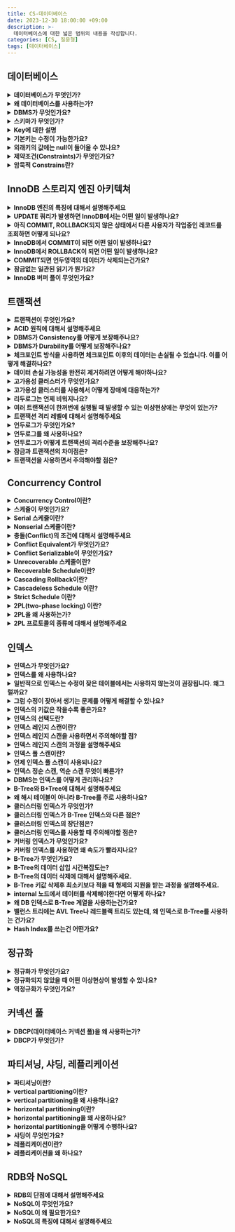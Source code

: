 ```yaml
---
title: CS-데이터베이스
date: 2023-12-30 18:00:00 +09:00
description: >-
  데이터베이스에 대한 넓은 범위의 내용을 작성합니다.
categories: [CS, 질문형]
tags: [데이터베이스]
---
```


## 데이터베이스

<details>
<summary><b>데이터베이스가 무엇인가?</b></summary>
<div markdown="1">       

데이터베이스란 전자적으로 저장되고 사용되는 관련있는 데이터들의 조직화된 집합이다. `관련있는 데이터`란 같은 목적이나 서비스 안에서 생성되는 데이터를 말한다.

</div>
</details>

<details>
<summary><b>왜 데이터베이스를 사용하는가?</b></summary>
<div markdown="1">       
데이터베이스 이전에는 파일 시스템을 사용해서 데이터를 관리하였습니다. 이때 종속성이나 데이터무결성 등의 문제가 발생하였기 때문에
이 문제를 해결한 데이터베이스를 사용하게 되었습니다.
- 데이터베이스를 사용해서 데이터의 무결성을 지킬 수 있고
- 파일 시스템에는 없는 트랜잭션을 사용해서 작업의 완전성을 보장할 수 있기 때문이다.
</div>
</details>

<details>
<summary><b>DBMS가 무엇인가요?</b></summary>
<div markdown="1">       
DBMS는 사용자에게 DB를 정의하고 만들고 관리하는 기능을 제공하는 소프트웨어 시스템입니다.
</div>
</details>

<details>
<summary><b>스키마가 무엇인가?</b></summary>
<div markdown="1">       
데이터 모델을 바탕으로 데이터베이스의 구조를 기술한 것이다.
</div>
</details>

<details>
<summary><b>Key에 대한 설명</b></summary>
<div markdown="1">       
- 후보키
    - 어느 하나의 속성이라도 제거하면 유일하게 튜플을 식별할 수 없는 슈퍼키
- 기본키
    - 기본키는 후보키 중에서 선택한 메인 키입니다.
    - `null` 값을 가질 수 없고 중복될 수 없다는 특징을 가집니다.
- 슈퍼키
    - 테이블에서 튜플을 유일하게 식별할수 있는 속성의 집합
- 대체키
    - 후보키 중에서 기본키를 제외한 나머지를 말합니다.
- 외래키
    - 다른 테이블의 PK를 참조하는 속성의 집합
</div>
</details>

<details>
<summary><b>기본키는 수정이 가능한가요?</b></summary>
<div markdown="1">       
연관관계가 없다면 변경이 가능합니다.
</div>
</details>

<details>
<summary><b>외래키의 값에는 null이 들어올 수 있나요?</b></summary>
<div markdown="1">       
기본키의 경우에는 고유성을 지니고 있어야 하기 때문에 `null`값이 들어오는 것이 허용되지 않지만 외래키는 `null`값이 허용됩니다.
</div>
</details>

<details>
<summary><b>제약조건(Constraints)가 무엇인가요?</b></summary>
<div markdown="1">       
관계형 데이터베이스의 테이블이 항상 지켜주어야하는 제약사항을 말합니다. 데이터의 일관성을 보장하기 위해서 사용합니다.
</div>
</details>

<details>
<summary><b>암묵적 Constrains란?</b></summary>
<div markdown="1">       
관계형 데이터 모델 자체가 가지는 제약조건을 말합니다.
- 테이블을 중복된 튜플을 가질 수 없다.
- 테이블 내에서 같은 이름의 속성을 가질 수 없다.
</div>
</details>

## InnoDB 스토리지 엔진 아키텍쳐

<details>
<summary><b>InnoDB 엔진의 특징에 대해서 설명해주세요</b></summary>
<div markdown="1">       
- PK에 의한 클러스터링
    - InnoDB 엔진은 MySQL에서 사용할 수 있는 스토리지 엔진 중에서 거의 유일하게 레코드 기반의 락을 제공하기 때문에 높은 수준의 동시성 처리가 가능합니다.
    - InnoDB의 모든 테이블은 기본적으로 PK를 기준으로 클러스터링 되어 PK순서대로 저장되기 때문에 PK를 이용한 레인지 스캔이 빠르게 처리됩니다.
- MVCC(Multi Version Concurrentcy Control)
    - InnoDB는 언두로그를 사용해서 잠금을 사용하지 않는 일관된 읽기를 제공합니다.
    - 하나의 레코드에 대해서 여러개의 버전이 관리됩니다.
</div>
</details>


<details>
<summary><b>UPDATE 쿼리가 발생하면 InnoDB에서는 어떤 일이 발생하나요?</b></summary>
<div markdown="1">       
InnoDB 버퍼 풀이 새로운 데이터로 변경되고, 기존의 데이터는 언두영역으로 복사됩니다.
</div>
</details>

<details>
<summary><b>아직 COMMIT, ROLLBACK되지 않은 상태에서 다른 사용자가 작업중인 레코드를 조회하면 어떻게 되나요?</b></summary>
<div markdown="1">       
MySQL 시스템 변수로 설정된 격리 수준에 따라서 다른 결과가 발생합니다.
- 격리수준이 `READ UNCOMMITTED`인 경우에는 InnoDB 버퍼 풀이 현재 가지고 있는 변경된 데이터를 읽어서 반환합니다. 즉, 커밋 여부와는 상관없이 변경된 데이터를 반환합니다.
- 격리수준이 `READ COMMITTED`이거나 그 이상인 경우에는 아직 커밋되지 않았기 때문에 InnoDB 버퍼 풀이나 데이터 파일에 있는 내용 대신 변경되기 이전의 데이터를 가지고 있는 언두 영역의 데이터를 반환합니다.
</div>
</details>


<details>
<summary><b>InnoDB에서 COMMIT이 되면 어떤 일이 발생하나요?</b></summary>
<div markdown="1">       
더 이상의 변경작업 없이 현재 InnoDB 버퍼풀의 상태를 영구적인 데이터로 만들어 버립니다.
</div>
</details>


<details>
<summary><b>InnoDB에서 ROLLBACK이 되면 어떤 일이 발생하나요?</b></summary>
<div markdown="1">       
언두영역에 있는 백업된 데이터를 다시 InnoDB 버퍼 풀로 복구하고 언두영역의 데이터를 삭제합니다.
</div>
</details>


<details>
<summary><b>COMMIT되면 언두영역의 데이터가 삭제되는건가요?</b></summary>
<div markdown="1">       
언두영역을 필요로하는 트랜잭션이 더는 없을 때 삭제됩니다.
</div>
</details>


<details>
<summary><b>잠금없는 일관된 읽기가 뭔가요?</b></summary>
<div markdown="1">       
MVCC 기술을 사용해서 읽기작업을 수행하는 것을 말합니다. InnoDB에서는 변경 트랜잭션이 수행되고 있어도 다른 사용자의 조회 작업을 방해하지 않습니다.
</div>
</details>


<details>
<summary><b>InnoDB 버퍼 풀이 무엇인가요?</b></summary>
<div markdown="1">       
스토리지 엔진에서 가장 핵심적인 부분으로, 디스크의 데이터 파일이나 인덱스 정보를 메모리에 캐시해두는 공간입니다. 쓰기작업을 지연시켜 일괄작업을 할 수 있도록 해주는 버퍼 역할도 같이합니다.
</div>
</details>


## 트랜잭션

<details>
<summary><b>트랜잭션이 무엇인가요?</b></summary>
<div markdown="1">       
트랜잭션은 데이터베이스에 접근하는 작업의 논리적인 단위입니다. 논리적인 작업셋을 모두 완벽하게 처리하거나 처리하지 못할 경우에는 원 상태로 복구해서 작업의 일부만 처리되는 현상을 방지합니다.
</div>
</details>


<details>
<summary><b>ACID 원칙에 대해서 설명해주세요</b></summary>
<div markdown="1">       
`ACID`는 데이터베이스 트랜잭션을 안전하게 수행하기 위한 원칙을 의미합니다.
- Atomicity(원자성): 트랜잭션이 원자적으로 수행되는 것을 보장하는 성질입니다. 즉, 트랜잭션 내의 모든 작업이 성공적으로 수행되거나 전혀 수행되지 않아야합니다.
- Consistency(일관성): 트랜잭션이 수행된 이후에도 데이터베이스의 상태가 일관성을 유지해야한다는 것을 의미합니다. 일관성을 유지한다는 것은 데이터베이스의 제약조건을 만족하는 것을 의미합니다.
- Isolation(독립성): 여러개의 트랜잭션이 동시에 수행되더라도 각각의 트랜잭션은 서로에게 영향을 주지 않아야한다는 것을 의미합니다. 즉, 트랜잭션은 다른 트랜잭션과 격리되어야함을 의미합니다.
- Durability(영속성): 트랜잭션이 성공적으로 수행되면 그 결과가 데이터베이스에 영구적으로 유지되어야한다는 것을 의미합니다.
</div>
</details>


<details>
<summary><b>DBMS가 Consistency를 어떻게 보장해주나요?</b></summary>
<div markdown="1">       
DBMS는 Consistency를 보장하기 위해서 제약조건을 설정하고, 이를 위반하는 트랜잭션이 발생하는 것을 방지합니다.
- 중복된 데이터를 입력하거나 FK 제약조건을 위반하는 데이터를 입력하는 것을 방지한다.
- 트랜잭션 실행 중에 다른 사용자가 데이터를 수정하거나 삭제하는 것을 방지하기 위해 Locking 기능을 제공한다.
</div>
</details>


<details>
<summary><b>DBMS가 Durability를 어떻게 보장해주나요?</b></summary>
<div markdown="1">       
- WAL(Write Ahead Logging)
    - 트랜잭션의 모든 변경사항을 로그에 기록합니다.
    - 트랜잭션이 완료되면 로그를 데이터베이스에 적용합니다.
    - 시스템 장애 발생시 로그를 사용하여 데이터베이스를 복구합니다.
- 체크포인트
    - 체크포인트를 두어서 정기적으로 데이터베이스의 일관된 상태를 저장합니다.
    - 시스템 장애 발생시 체크포인트를 사용하여 데이터베이스를 빠르게 복구합니다.
</div>
</details>


<details>
<summary><b>체크포인트 방식을 사용하면 체크포인트 이후의 데이터는 손실될 수 있습니다. 이를 어떻게 해결하나요?</b></summary>
<div markdown="1">       
1. 체크포인트 간격을 줄이는 방법을 사용할 수 있습니다. 하지만 체크포인트 간격을 줄이면 시스템 성능이 저하될 수 있기 때문에 데이터 손실 가능성과 시스템 성능간의 균형을 고려해서 적절한 체크포인트 간격을 설정해야합니다.
2. 특정 조건 충족 시 강제로 체크포인트를 설정하여 데이터 손실 가능성을 줄일 수 있습니다.
3. 데이터를 여러개의 저장 장치에 복제하여 손실가능성을 줄일 수 있다.

</div>
</details>


<details>
<summary><b>데이터 손실 가능성을 완전히 제거하려면 어떻게 해야하나요?</b></summary>
<div markdown="1">       
고가용성 클러스터(HA, High-Availablity cluster)를 사용해야합니다.
</div>
</details>


<details>
<summary><b>고가용성 클러스터가 무엇인가요?</b></summary>
<div markdown="1">       
고가용성 클러스터는 여러 서버를 하나의 시스템처럼 작동하도록 연결하여 시스템 중단시간을 최소화하는 컴퓨터 그룹입니다.
</div>
</details>


<details>
<summary><b>고가용성 클러스터를 사용해서 어떻게 장애에 대응하는가?</b></summary>
<div markdown="1">       
- 장애 감지: 서버 또는 구성요소에 장애가 발생하면 클러스터 소프트웨어가 감지한다.
- 장애 조치: 장애 발생 시 다른 서버가 자동으로 작업을 인계하여 서비스 중단없이 운영을 지속한다.
- 자동 복구: 장애가 해결된 후에는 원래 서버가 다시 클러스터에 참여할 수 있도록 자동 복구가 진행된다.
</div>
</details>


<details>
<summary><b>리두로그는 언제 비워지나요?</b></summary>
<div markdown="1">       
- 트랜잭션이 완료되었을 때
- 체크포인트가 설정되었을 때 리두로그가 비워지고 새로운 리두로그가 생성됩니다.
- 시스템이 종료되었을 때
- 리두로그 공간이 부족하면 오래된 정보부터 삭제됩니다.
</div>
</details>


<details>
<summary><b>여러 트랜잭션이 한꺼번에 실행될 때 발생할 수 있는 이상현상에는 무엇이 있는가?</b></summary>
<div markdown="1">       
- Dirty Read
    - 커밋되지 않은 변화를 읽었을 때 발생하는 현상입니다.
    - 다른 트랜잭션에 의해 롤백된 값을 이용한 경우 문제가 발생합니다.
- Non-Repeatable Read(=Fuzzy Read)
    - 같은 데이터를 두번 읽었을 때 값이 달라지는 현상입니다.
    - 트랜잭션은 독립적인 환경인 것처럼 수행되어야 하는데 같은 데이터를 읽었을 때 다른 트랜잭션에게서 영향을 받을 것처럼 동작하기 때문에 이상현상으로 여겨집니다.
- Phantom Read
    - 같은 조건으로 데이터를 읽었을 때 없었던 데이터가 생기는 현상
</div>
</details>


<details>
<summary><b>트랜잭션 격리 레벨에 대해서 설명해주세요</b></summary>
<div markdown="1">       
여러 트랜잭션이 처리될 때 트랜잭션끼리 얼마나 고립되어있는지를 나타냅니다. 트랜잭션에서 발생할 수 있는 이상현상을 정의하고 어떤 현상을 허용하는지에 따라서 각각의 격리 레벨에 정해집니다. 개발자는 격리레벨을 통해 전체 처리량과 데이터의 일관성 사이에서 트레이드오프를 따지게 됩니다.  격리 수준은 크게 `READ UNCOMMITTED`, `READ COMMITTED`, `REPEATABLE READ`, `SERIALIZABLE` 네가지 단계로 나뉩니다.

- `READ UNCOMMITTED`
    - read uncommitted에서는 어떤 트랜잭션 변경 내용의 commit, rollback과는 상관없이 다른 트랜잭션에 보여집니다. dirty read와 같이 데이터 정합성에 문제가 있어서 RDBMS 표준에서는 격리수준으로 인정하지 않습니다.
- `READ COMMITTED`
    - READ COMMITTED는 어떤 트랜잭션의 변경 내용이 commit되어야만 다른 트랜잭션에 조회할 수 있는 격리수준입니다.
    - 데이터가 중간에 바뀌고 커밋된 다음에 트랜잭션 내에서 똑같은 조회쿼리를 수행했을 경우 항상 같은 결과를 반환해야한다는 repeatable read 정합성에 어긋나게 됩니다.
- `REPEATABLE READ`
    - 트랜잭션이 시작되기 전에 commit된 내용에 대해서만 조회할 수 있는 격리수준입니다.
    - 자신의 트랜잭션 번호보다 낮은 트랜잭션 번호에서 변경된 것만 보게 됩니다.
    - 트랜잭션이 시작된 시점의 데이터를 일관되게 보여주어야하기 때문에 트랜잭션의 실행시간이 길어질수록 해당시간만큼 멀티 버전을 관리해야하는 단점이 있습니다.
- `SERIALIZABLE`
    - 가장 단순하고 엄격한 격리수준입니다.
    - 격리수준이 SERIALIZABLE일 경우 읽기작업이 공유잠금을 설정하게 된다.
    - 한 트랜잭션에서 읽고 쓰는 레코드를 다른 트랜잭션에서는 접근할 수 없게 된다.
    - 이러한 특성 때문에 동시처리능력이 다른 격리수준보다 떨어지고 성능저하가 발생하게 된다.
</div>
</details>


<details>
<summary><b>언두로그가 무엇인가요?</b></summary>
<div markdown="1">       
트랜잭션의 격리수준을 보장하기 위해서 DML(insert, update, delete) 쿼리로 변경되기 이전 버전의 데이터를 백업해두어야 합니다. 이 백업된 데이터를 언두로그라고 합니다.
</div>
</details>


<details>
<summary><b>언두로그를 왜 사용하나요?</b></summary>
<div markdown="1">       
트랜잭션의 롤백을 대비하기 위해서, 그리고 트랜잭션의 격리수준을 유지하면서 높은 동시성을 제공하기 위해서 그렇습니다.
</div>
</details>


<details>
<summary><b>언두로그가 어떻게 트랜잭션의 격리수준을 보장해주나요?</b></summary>
<div markdown="1">       
트랜잭션이 롤백되면 트랜잭션이 수행되기 이전의 데이터로 복구해야하는데, 이때 언두로그에 백업해둔 이전 버전의 데이터를 사용해서 복구합니다.<br>또 특정 커넥션에서 데이터를 읽고 변경하는 도중에 다른 커넥션에서 데이터를 조회하면 격리수준에 맞게 변경된 데이터가 아닌 언두로그에 백업해둔 데이터를 읽어서 반환하기도 합니다.
</div>
</details>


<details>
<summary><b>잠금과 트랜잭션의 차이점은?</b></summary>
<div markdown="1">       
잠금은 데이터의 동시성을 제어하기 위한 기능이고, 트랜잭션은 데이터의 정합성을 보장하기 위한 기능입니다.
</div>
</details>



<details>
<summary><b>트랜잭션을 사용하면서 주의해야할 점은?</b></summary>
<div markdown="1">       
프로그램의 코드가 데이터베이스 커넥션을 가지고 있는 범위와 트랜잭션이 활성화 되어있는 프로그램의 범위를 최소화 해야합니다. 그리고 다른 네트워크 작업이 트랜잭션의 중간에 위치하지 않도록 배제해야합니다. 네트워크통신에서 문제가 생기면 트랜잭션에러로 퍼져버립니다.
</div>
</details>


## Concurrency Control

<details>
<summary><b>Concurrency Control이란?</b></summary>
<div markdown="1">       
어떠한 스케줄이라도 Serializable하게 만드는 역할을 수행하는 것이 Concurrency Control입니다.
</div>
</details>


<details>
<summary><b>스케줄이 무엇인가요?</b></summary>
<div markdown="1">       
스케줄이란 여러 트랜잭션이 동시에 실행될 때 각 트랜잭션에 속한 연산들의 실행순서를 말합니다.
</div>
</details>


<details>
<summary><b>Serial 스케줄이란?</b></summary>
<div markdown="1">       
트랜잭션이 겹치지 않고 한번에 하나씩 실행되는 스케줄을 말합니다.
- 한번에 하나의 트랜잭션을 수행하기 때문에 이상한 결과를 만들어 낼 가능성은 없습니다.
- 한번에 하나의 트랜잭션만 수행하기 때문에 좋은성능은 낼 수 없습니다.
</div>
</details>


<details>
<summary><b>Nonserial 스케줄이란?</b></summary>
<div markdown="1">       
트랜잭션들이 겹쳐서 실행되는 스케줄
- 트랜잭션들이 겹쳐서 실행되기 때문에 동시성이 높아져서 같은 시간동안 더 많은 트랜잭션들을 처리할 수 있다.
- 하지만 트랜잭션들이 어떤 형태로 겹쳐서 실행되느냐에 따라 이상한 결과가 나올 수 있습니다.
</div>
</details>


<details>
<summary><b>충돌(Conflict)의 조건에 대해서 설명해주세요</b></summary>
<div markdown="1">       
1. 서로 다른 트랜잭션에 소속되고
2. 같은 데이터에 접근하고
3. 최소 하나이상의 트랜잭션은 쓰기(write)작업을 할 때

위 세가지 조건을 만족하면 두 연산은 충돌한다고 합니다.
</div>
</details>


<details>
<summary><b>Conflict Equivalent가 무엇인가요?</b></summary>
<div markdown="1">       
두개의 스케줄이 다음 두 조건을 만족하면 Confict EquiValent하다고 합니다.
1. 두 스케줄이 같은 트랜잭션들을 가진다.
2. 모든 충돌연산의 순서가 동일할 때
</div>
</details>


<details>
<summary><b>Conflict Serializable이 무엇인가요?</b></summary>
<div markdown="1">       
시리얼 스케줄과 Conflict Equivalent할 때 Conflict Serializable이라고 합니다. Conflict Serializable한 스케줄은 정상적인 결과를 만들어낸다는 특징이 있습니다.
</div>
</details>

<details>
<summary><b>Unrecoverable 스케줄이란?</b></summary>
<div markdown="1">       
스케줄 내에서 롤백된 트랜잭션이 쓰기작업을 한 데이터를 읽은 스케줄을 Unrecoverable schedule이라고 합니다. 이런 스케줄은 롤백해도 이전상태로 회복 불가능할 수 있기 때문에 DBMS가 허용하면 안됩니다.
</div>
</details>

<details>
<summary><b>Recoverable Schedule이란?</b></summary>
<div markdown="1">       
스케줄 내에서 어떤 트랜잭션도 자신이 읽은 데이터를 쓴 트랜잭션이 커밋이나 롤백하기 전까지 커밋하지 않는 스케줄을 말합니다. 이 방법을 사용하면 롤백할 때 이전상태로 온전히 돌아갈 수 있습니다.
</div>
</details>

<details>
<summary><b>Cascading Rollback이란?</b></summary>
<div markdown="1">       
- 하나의 트랜잭션이 롤백되면 의존관계가 있는 트랜잭션도 롤백되는 스케줄
- 여러 트랜잭션의 롤백이 연쇄적으로 일어나면 처리하는 비용이 많이 듭니다.
</div>
</details>

<details>
<summary><b>Cascadeless Schedule 이란?</b></summary>
<div markdown="1">       
스케줄 내에서 어떤 트랜잭션도 커밋되지 않은 트랜잭션이 쓴 데이터를 읽지 않는 경우를 말합니다.
</div>
</details>

<details>
<summary><b>Strict Schedule 이란?</b></summary>
<div markdown="1">       
- 스케줄 내에서 어떤 트랜잭션도 커밋되지 않은 트랜잭션이 쓴 데이터는 읽지도 않고 쓰지도 않는 경우를 말합니다.
- 롤백할때 트랜잭션을 이전 상태로만 되돌려 놓으면 되기 때문에 Recovery가 쉽다는 장점이 있다.

</div>
</details>

<details>
<summary><b>2PL(two-phase locking) 이란?</b></summary>
<div markdown="1">       
- 트랜잭션의 모든 locking operation이 최초의 unlock operation보다 먼저 수행되도록 하는 것
- 락을 획득만 하는 phase와 반환만 하는 phase로 나뉘어서 locking을 하기 때문에 two-phase locking 이라고 부릅니다.
</div>
</details>

<details>
<summary><b>2PL을 왜 사용하는가?</b></summary>
<div markdown="1">       
- 스케줄의 Serializability를 보장하기 위해서.
</div>
</details>

<details>
<summary><b>2PL 프로토콜의 종류에 대해서 설명해주세요</b></summary>
<div markdown="1">       
- conservative 2PL
    - 트랜잭션을 수행하는데 필요한 모든 lock을 획득한 다음에 시작하는 방식입니다.
    - 필요한 lock을 모두 획득하기 때문에 데드락이 발생하지 않는다는 장점이 있습니다.
    - 하지만 그만큼 트랜잭션을 시작하기 어려워져서 실용적인 방법은 아닙니다.
- strict 2PL(S2PL)
    - strict schedule을 보장하는 2PL입니다.
    - strict schedule을 보장하기 때문에 recoverability가 보장됩니다.
    - write-lock을 commit/rollback될 때 반환합니다.
- strong strict 2PL(SS2PL)
    - strict schedule을 보장하는 SPL입니다. 그래서 이 프로토콜도 recoverability가 보장됩니다.
    - read-lock/write-lock모두 commit/rollback될 때 반환됩니다.
    - S2PL보다 구현이 쉽지만 read-lock도 가져가기 때문에 다른 트랜잭션이 기다리는 시간이 길어집니다.
</div>
</details>


## 인덱스

<details>
<summary><b>인덱스가 무엇인가요?</b></summary>
<div markdown="1">       
인덱스란 조건을 만족하는 튜플을 빠르게 조회하기 위해서 사용하는 자료구조입니다.
</div>
</details>


<details>
<summary><b>인덱스를 왜 사용하나요?</b></summary>
<div markdown="1">       
특정 조건을 만족하는 데이터를 빠르게 찾기위해서 사용합니다.
</div>
</details>


<details>
<summary><b>일반적으로 인덱스는 수정이 잦은 테이블에서는 사용하지 않는것이 권장됩니다. 왜그럴까요?</b></summary>
<div markdown="1">       
인덱스는 정렬된 상태를 유지해야하기 때문에 수정이 일어나면 인덱스의 정렬을 위해 추가적인 작업이 필요합니다.
수정이라고 하면 삽입, 삭제, 업데이트가 있는데 삽입작업의 경우에는 새로운 인덱스를 추가해야합니다. 
삭제작업은 인덱스를 삭제하는것이 아니라 사용하지 않는 다는 표시만 해두는 것이기 때문에 실제로 사용하는 데이터에 비해 인덱스 테이블의 사이즈가 비대해질 우려가 있습니다.
그리고 업데이트 작업은 기존에 있던 데이터를 삭제하고 새로운 데이터를 삽입하는 방식으로 구현되어 있기 때문에 앞에서 말한 삽입과 삭제의 단점이 모두 일어나게 됩니다.
</div>
</details>


<details>
<summary><b>그럼 수정이 잦아서 생기는 문제를 어떻게 해결할 수 있나요?</b></summary>
<div markdown="1">       
horizontal partitioning 을 통해서 row를 기준으로 테이블을 나누는 방법을 사용할 수 있습니다. 테이블의 데이터가 많을수록 B-Tree의 규모가 크고 조정하는데 시간이 걸리는 것이기 때문에 horizontal partitioning을 하면 테이블의 크기로 인해 처리시간이 조금씩 늘어나는 문제를 해결할 수 있습니다.
</div>
</details>


<details>
<summary><b>인덱스의 키값은 작을수록 좋은가요?</b></summary>
<div markdown="1">       
인덱스의 키값은 작을수록 좋습니다. 인덱스의 키값이 작아질수록 한 페이지에 들어가는 인덱스의 키가 늘어나기 때문입니다. B-Tree의 루트노드, 브랜치노드, 리프노드가 페이지 단위로 관리되기 때문에 인덱스의 키값이 작을수록 하나의 노드에 더 많은 키값을 담을 수 있게 되어 B-Tree의 깊이가 얕아지고 탐색시간이 줄어듭니다.
</div>
</details>


<details>
<summary><b>인덱스의 선택도란?</b></summary>
<div markdown="1">       
인덱스는 유니크한 키 값이 많을수록 검색대상이 줄어들기 때문에 빠르게 처리된다. 선택도(Cardinality)가 높을수록 좋다.

</div>
</details>

<details>
<summary><b>인덱스 레인지 스캔이란?</b></summary>
<div markdown="1">       
인덱스 레인지 스캔은 검색해야할 인덱스의 범위가 결정되었을 때 사용하는 방식입니다. 루트노드부터 시작해서 브랜치 노드를 거쳐 리프노드까지 찾아들어가고 그곳에서부터 리프노드의 레코드를 순서대로 읽는 방법입니다.
</div>
</details>


<details>
<summary><b>인덱스 레인지 스캔을 사용하면서 주의해야할 점?</b></summary>
<div markdown="1">       
인덱스의 리프노드에서 검색조건에 일치하는 건들은 데이터파일을 직접 읽어와야하는데 이때 랜덤IO가 발생합니다. 그래서 인덱스를 통해 데이터 레코드를 읽는 작업은 비용이 많이드는 작업이 됩니다.
</div>
</details>


<details>
<summary><b>인덱스 레인지 스캔의 과정을 설명해주세요</b></summary>
<div markdown="1">       
1. 인덱스에서 조건을 만족하는 값이 있는 위치를 찾는다. (인덱스 탐색)
2. 탐색된 위치부터 필요한 만큼 인덱스를 차례로 읽는다. (인덱스 스캔)
3. 읽어들인 인덱스 키와 레코드 주소를 사용해서 레코드가 저장된 페이지를 가져오고 최종 레코드를 읽어온다.
</div>
</details>



<details>
<summary><b>인덱스 풀 스캔이란?</b></summary>
<div markdown="1">       
인덱스의 처음부터 끝까지 모두 읽는 방식을 인덱스 풀 스캔이라고 합니다.<br>인덱스 리프노드의 제일 앞 또는 뒤로 이동한 후 인덱스의 리프노드를 연결하는 연결리스트를 따라 처음부터 끝까지 스캔하는 방식입니다.
</div>
</details>


<details>
<summary><b>언제 인덱스 풀 스캔이 사용되나요?</b></summary>
<div markdown="1">       
- 대표적으로 쿼리의 조건절에 사용된 컬럼이 인덱스의 첫번째 컬럼이 아닌 경우 사용됩니다.
- 쿼리가 인덱스를 이루는 컬럼만으로 조건을 처리할 수 있는 경우.
</div>
</details>



<details>
<summary><b>인덱스 정순 스캔, 역순 스캔 무엇이 빠른가?</b></summary>
<div markdown="1">       
InnoDB 스토리지 엔진에서 정순 스캔과 역순 스캔의 차이는 페이지간의 양방향 연결고리를 통해 전진하느냐 후진하느냐의 차이만 있어 얼마 차이가 나지 않을 것이라고 생각할 수 있지만 실제 내부적으로는 정순스캔이 더 빠를수 밖에 없는 이유가 있습니다.
- 페이지 잠금이 인덱스 정순 스캔(Forward Index Scan)에 적합한 구조이다.
- 페이지 내에서 인덱스 레코드는 단방향으로만 링크를 가지는 구조이다.
</div>
</details>


<details>
<summary><b>DBMS는 인덱스를 어떻게 관리하나요?</b></summary>
<div markdown="1">       
일반적으로 B-Tree 를 사용해서 관리합니다.
</div>
</details>


<details>
<summary><b>B-Tree와 B+Tree에 대해서 설명해주세요</b></summary>
<div markdown="1">       
- B-Tree는 탐색성능을 높이기 위해 균형있게 높이를 유지하는 밸런스 트리의 일종입니다. 모든 리프노드가 같은 레벨로 유지되도록 자동으로 밸런스롤 맞춰줍니다.
- B+Tree는 B-Tree의 확장 개념으로 브랜치 노드에는 키만 담아두고 노드는 담지 않습니다. 오직 리프노드에만 키와 데이터를 저장하고 리프노드끼리는 연결리스트로 이어져있습니다.
</div>
</details>



<details>
<summary><b>왜 해시 테이블이 아니라 B-Tree를 주로 사용하나요?</b></summary>
<div markdown="1">       
해시 테이블은 키와 값의 쌍으로 데이터를 저장해서 데이터를 빠른시간에 검색할 수 있지만 동등(`=`) 연산에만 특화되어 있고, 실제로 쿼리를 사용할 때는 범위연산도 자주사용되기 때문에 적합하지 않습니다.
</div>
</details>



<details>
<summary><b>클러스터링 인덱스가 무엇인가?</b></summary>
<div markdown="1">       
PK가 비슷한 레코드끼리 묶어서 저장하는 것을 말합니다. 기본적으로 PK에 대해서만 적용되고, 테이블에 PK가 없다면 유니크 키를 기준으로 적용되는 등 기준이 정해져 있다.
</div>
</details>


<details>
<summary><b>클러스터링 인덱스가 B-Tree 인덱스와 다른 점은?</b></summary>
<div markdown="1">       
구조만 보면 클러스터링 인덱스와 B-Tree 인덱스가 비슷해보이지만 세컨더리 인덱스를 위한 B-Tree의 리프노드에는 레코드의 주소가 있는 반면 클러스터링 인덱스의 리프노드에는 레코드의 모든 컬럼이 같이 저장되어 있습니다. 클러스터링 테이블은 그 자체로 거대한 인덱스 구조로 관리됩니다.
</div>
</details>


<details>
<summary><b>클러스터링 인덱스의 장단점은?</b></summary>
<div markdown="1">       
- 장점
    - 프라이머리 키로 검색할 때 처리 성능이 매우 빠르다. 특히 프라이머리 키를 범위검색하는 경우 매우 빠름.
    - 테이블의 모든 세컨더리 인덱스가 프라이머리 키를 가지고 있기 때문에 인덱스만으로 처리될 수 있는 경우가 많다. 이를 커버링 인덱스라 한다.
- 단점
    - 테이블의 모든 세컨더리 인덱스가 클러스터링 키를 갖기 때문에 클러스터링 키의 값이 클수록 전체적으로 인덱스의 값이 커진다.
    - 세컨더리 인덱스를 통해 검색할 때 프라이머리 키로 한번 더 검색해야 하기 때문에 처리성능이 느리다.
</div>
</details>



<details>
<summary><b>클러스터링 인덱스를 사용할 때 주의해야할 점은?</b></summary>
<div markdown="1">       
PK의 크기가 커질수록 레코드당 필요한 인덱스의 크기가 커지기 때문에 키값을 신중하게 선택하는 것이 중요합니다.
</div>
</details>


<details>
<summary><b>커버링 인덱스가 무엇인가요?</b></summary>
<div markdown="1">       
인덱스가 쿼리에 필요한 모든 컬럼을 가지고 있는 것을 말합니다.
</div>
</details>


<details>
<summary><b>커버링 인덱스를 사용하면 왜 속도가 빨라지나요?</b></summary>
<div markdown="1">       
논 클러스터링 인덱스는 리프노드에 레코드의 주소를 가지고 있지 않고 연관된 PK값만 가지고 있습니다. 따라서 논 클러스터링 인덱스가 쿼리에 필요한 모든 컬럼을 가지고 있지 않다면 PK로 클러스터링 인덱스를 사용해 한번더 검색을 수행하여 데이터 블록에 접근해야합니다. 만약 논 클러스터링 인덱스가 쿼리에 필요한 모든컬럼을 가지고 있는 커버링 인덱스라면 이 과정이 생략될 수 있기 때문에 속도가 빨라집니다.
</div>
</details>

<details>
<summary><b>B-Tree가 무엇인가요?</b></summary>
<div markdown="1">       
B-Tree는 하나의 노드에 키값을 하나이상 저장할 수 있는 밸런스 트리입니다.
</div>
</details>

<details>
<summary><b>B-Tree의 데이터 삽입 시간복잡도는?</b></summary>
<div markdown="1">       
- 데이터의 추가는 항상 리프노드에서 발생합니다.
- 노드가 넘치면 가운데 키값을 기준으로 좌우 키들을 분할하고 가운데 키는 부모 노드로 승진시킵니다.
- B-Tree는 모든 리프노드가 같은 레벨에 있는 밸런스트리이기 때문에 평균과 최악의 경우 모두 `O(logN)`의 시간복잡도를 가집니다.
</div>
</details>

<details>
<summary><b>B-Tree의 데이터 삭제에 대해서 설명해주세요.</b></summary>
<div markdown="1">       
B-Tree의 삭제도 항상 리프노드에서 이루어집니다. 키값을 삭제한 이후에 노드가 가지고 있는 키 값이 하나의 노드에서 가져야하는 최소한의 키의 갯수보다 적어졌다면 재조정합니다. 키의 수가 여유있는 형제의 지원을 받고, 형제가 여유가 없다면 부모의 지원을 받고 형제와 노드를 합치는 방법을 선택합니다. 이 방법을 거치고 부모에 문제가 있다면 그곳에서 다시 재조정합니다.
</div>
</details>

<details>
<summary><b>B-Tree 키값 삭제후 최소키보다 적을 때 형제의 지원을 받는 과정을 설명해주세요.</b></summary>
<div markdown="1">       
같은 부모를 가지는 노드 중에서 현재 노드보다 작은 값을 가지는 노드를 동생이라하고, 큰값을 가지는 노드를 형이라 합니다. 동생 노드에 여유가 있다면 동생 노드에서 가장 큰값을 부모로 올리고 부모가 원래 가지고 있던 키값을 현재 노드로 가져옵니다. 만약 동생이 여유가 없고 형이 여유가 있다면 형의 키값 중에서 가장 작은 키값을 부모로 올리고 원래 부모가 가지고 있던 값을 현재 노드로 가져옵니다.
</div>
</details>

<details>
<summary><b>internal 노드에서 데이터를 삭제해야한다면 어떻게 하나요?</b></summary>
<div markdown="1">       
- internal 노드에 있는 데이터를 삭제하려면 리프노드에 있는 데이터와 위치를 바꾼 후 삭제합니다.
- 리프노드에 있는 데이터 중 어떤 데이터와 위치를 바꾸어 줄것인지가 이슈가 됩니다. 이 때는 삭제할 데이터의 선입자나 후임자와 위치를 바꾸어 줍니다.
    - 선임자: 나보다 작은 데이터 중에서 가장 큰 데이터
    - 후임자: 나보다 큰 데이터 중에서 가장 작은 데이터
</div>
</details>

<details>
<summary><b>왜 DB 인덱스로 B-Tree 계열을 사용하는건가요?</b></summary>
<div markdown="1">       
BST는 데이터가 삽입되는 순서에 따라서 노드가 한쪽으로만 몰리는 트리가 발생할 수 있기 때문에 최악의 경우 조회, 삽입, 삭제 시간이 O(N)이 될 수 있씁니다. 그에 반해 B-Tree는 조회, 삽입, 삭제에 걸리는 시간이 평균시간과 최악의 시간 모두 O(logN)입니다.
</div>
</details>


<details>
<summary><b>밸런스 트리에는 AVL Tree나 레드블랙 트리도 있는데, 왜 인덱스로 B-Tree를 사용하는 건가요?</b></summary>
<div markdown="1">       
레드블랙 트리나, AVL Tree같은 바이너리 서치트리 계열의 트리는 자식의 수가 2개로 한정되어 있지만, B-Tree는 자식의 갯수가 한정되어 있지않아 좀더 빠르게 탐색범위를 좁힐수 있습니다. 탐색범위를 좁힌다는 것은 Secondary Storage에 접근하는 횟수가 줄어든다는 것을 의미합니다. 그래서 똑같은 데이터를 저장하더라도 B-Tree 가 Secondary Storage에 더 적게 접근하면서도 빨리 리프노드까지 데이터를 찾을 수 있습니다.

또 노드가 가질 수 있는 데이터의 수에도 차이가 있습니다. AVL Tree 같은 경우는 노드당 1개의 데이터만 가질 수 있지만, B-Tree의 경우에는 노드가 더많은 데이터를 가질 수 있기 때문에 블록단위의 저장공간 활용도가 더 좋습니다.
</div>
</details>


<details>
<summary><b>Hash Index를 쓰는건 어떤가요?</b></summary>
<div markdown="1">       
해시 인덱스를 사용하면 삽입/삭제/조회 시간이 상수시간이기 때문에 확실히 이점이 있습니다. 하지만 동등비교만 가능하고 범위연산이 불가능하다는 단점이 있습니다. 범위비교나 정렬할 일이 없고 앞으로도 동등조건으로 조회만 할것이라는 확신이 있다면 해시인덱스를 사용하는 것이 이점이 있습니다. 하지만 그럴일은 거의 없기 때문에 일반적으로 B-Tree를 사용합니다.
</div>
</details>


## 정규화
<details>
<summary><b>정규화가 무엇인가요?</b></summary>
<div markdown="1">       
데이터 중복과 삽입/수정/삭제 이상현상을 최소화하기 위해 normal form에 따라 RDB를 구성하는 과정을 말합니다.
</div>
</details>


<details>
<summary><b>정규화되지 않았을 때 어떤 이상현상이 발생할 수 있나요?</b></summary>
<div markdown="1">       
- 삽입 이상
    - 필요한 데이터를 삽입할 수 없는 경우가 발생합니다.
    - 예를 들어, 고객 테이블에 주소정보가 없는 고객을 추가할 수 없는 경우가 발생할 수 있습니다.
- 삭제 이상
    - 의도하지 않은 데이터가 함께 삭제되는 경우
    - 고객 테이블에서 고객정보를 삭제하면서 주소정보도 함께 삭제되는 경우
- 갱신 이상
    - 일부 데이터만 수정되어 데이터 불일치가 발생하는 경우
    - 고객 테이블에서 고객 이름을 수정하면서 주소 정보는 수정되지 않아 데이터 불일치가 발생할 수 있습니다.
</div>
</details>


<details>
<summary><b>역정규화가 무엇인가요?</b></summary>
<div markdown="1">       
테이블을 너무 많이 쪼개면 여러 테이블이 동시에 조인하게 되면서 성능이 느려지고, 관리도 힘들어지기 때문에 쪼갰던 테이블을 다시 합칠수도 있습니다. 이것을 역정규화라고 합니다.<br> DB를 설계할 때 `과도한 조인`과 `중복데이터 최소화` 사이에서 적정수준을 잘 선택해야합니다.
</div>
</details>


## 커넥션 풀

<details>
<summary><b>DBCP(데이터베이스 커넥션 풀)을 왜 사용하는가?</b></summary>
<div markdown="1">       
- 백엔드 서버와 데이터베이스 서버는 보통 다른 서버에서 동작하기 때문에 쿼리를 요청하고 응답을 받는 것은 네트워크 통신이 필요합니다. TCP 프로토콜을 통해 서로 연결을 맺게 되는데 TCP는 연결지향적이기 때문에 연결을 맺을 때 3 way handshake, 연결을 끊을 때 4 way handshake등의 과정을 거쳐야합니다. 매번 커넥션을 열고 닫을 때마다 비용이 발생합니다. 문제는 백엔드 서버에는 요청이 계속해서 들어오고, 각각의 API가 한번만 DB에 접근하는 것이 아니라 여러번 접근할 수도 있는 것이기 때문에 그때마다 매번 새로운 커넥션을 열고닫는 과정은 시간적인 비용이 너무 많이 발생합니다. 결국 이것은 서비스 성능에 좋지 않은 영향을 미치는데 이 문제를 해결하기 위해서 데이터베이스 커넥션 풀을 사용합니다.
</div>
</details>

<details>
<summary><b>DBCP가 무엇인가?</b></summary>
<div markdown="1">       
DB 커넥션을 미리 만들어 두고 연결된 커넥션들을 마치 pool처럼 관리하는 것을 말합니다. 요청이 오면 새롭게 커넥션을 맺는 것이 아니라 커넥션 풀에 있는 커넥션 중 사용하지 않는 것을 가져와 요청하는데 사용합니다. 커넥션을 다 사용하면 종료하는 것이 아니라 커넥션풀에 반환합니다.
</div>
</details>

## 파티셔닝, 샤딩, 레플리케이션

<details>
<summary><b>파티셔닝이란?</b></summary>
<div markdown="1">       
파티셔닝은 데이터베이스 테이블을 더 작은 테이블로 나누는 방식을 말합니다.
</div>
</details>

<details>
<summary><b>vertical partitioning이란?</b></summary>
<div markdown="1">       
- Column을 기준으로 테이블을 나누는 방식입니다.
- 정규화 과정에서 테이블을 나누는 것도 일종의 Vertical Partitioning이라고 합니다.
</details>

<details>
<summary><b>vertical partitioning을 왜 사용하나요?</b></summary>
<div markdown="1">       
- 이미 정규화된 테이블이라도 퍼포먼스를 높이기 위해서 사용합니다.
    - 테이블의 컬럼 일부만 조회한다고 해도 테이블에 있는 데이터를 모두 메모리로 가져온 다음에 필터링하게 됩니다. 
    - 만약 사용하지 않는 부분이 큰 사이즈를 차지한다면 불필요한 IO 부담이 늘어나기 때문입니다.
- 민감한 정보에 접근하지 못하도록 제약을 걸기 위해서
- 자주사용하는 속성과 그렇지 않은 것으로 테이블을 나누기 위해서
</details>

<details>
<summary><b>horizontal partitioning이란?</b></summary>
<div markdown="1">       
- row를 기준으로 테이블을 나누는 방식입니다.
</details>

<details>
<summary><b>horizontal partitioning을 왜 사용하나요?</b></summary>
<div markdown="1">       
- 테이블의 데이터가 많아질수록 인덱스의 크기도 커지고 읽기/쓰기 시간도 늘어납니다.
- 인덱스의 크기가 커진다는 것은 테이블에 읽기/쓰기 작업이 있을 때마다 인덱스에서 처리되는 시간도 늘어난다는 것을 의미합니다. 테이블에 데이터가 많을 수록 B-Tree의 규모도 커지기 때문에 조정하는데 시간이 더 걸립니다.
</details>

<details>
<summary><b>horizontal partitioning을 어떻게 수행하나요?</b></summary>
<div markdown="1">       
- 가장 많이 사용되는 horizontal partitioning 방식은 hash function을 사용하는 방식입니다. 
- partition key가 될 속성을 정하고 키를 hash function에 통과시켜 나오는 결과로 테이블을 결정하는 방법입니다.
</details>

<details>
<summary><b>샤딩이 무엇인가요?</b></summary>
<div markdown="1">       
- horizontal partitioning으로 나누어진 각 파티션들을 서로다른 DB 서버에 분산시키는 것을 말합니다.
- 규모가 큰 서비스, 데이터가 많이 쌓이는 테이블, 트래픽이 많이 몰리는 테이블에 샤딩을 써서 파티션마다 독립된 DB서버를 할당해 트래픽을 분산시켜 DB서버의 부하를 낮추는데 사용합니다.
</details>

<details>
<summary><b>레플리케이션이란?</b></summary>
<div markdown="1">       
주 DB 서버로부터 계속 copy함으로써 복사본을 유지하는 보조 DB 서버를 두는 방법을 말합니다.
</details>

<details>
<summary><b>레플리케이션을 왜 하나요?</b></summary>
<div markdown="1">       
- 주 DB 서버에 문제가 생기면 빠르게 보조 DB 서버를 사용하도록 처리할 수 있씁니다.
- 장애상황이 발생했을 때도 계속해서 서비스가 유지될수 있도록 해줍니다.
- 또 대부분의 서비스는 읽기작업이 많고 쓰기 작업이 적기때문에 레플리케이션을 구성해서 읽기트래픽을 분산시킬때 사용하기도 합니다.
</details>

## RDB와 NoSQL

<details>
<summary><b>RDB의 단점에 대해서 설명해주세요</b></summary>
<div markdown="1">       
- RDB에서 새로운 컬럼을 추가하기 위해서는 스키마를 변경해주어야한다. 데이터가 많은 테이블에 대해서 스키마를 변경하는 작업은 상당히 부담스러운 작업이다.
- RDB는 스키마에 맞춰서 데이터를 저장해야하기 때문에 확장성이 부족하다.
- 정규화를 통해서 중복된 데이터의 저장을 막을 수 있다. 하지만 그로인해 여러 테이블의 JOIN연산이 필요해지고 성능이 하락된다.
- RDB는 DB를 Scale-Out 하는 것에 유연하지 않다.
- RDB가 트랜잭션의 ACID를 보장해준다는 것은 분명한 장점이다. 하지만 RDBMS가 ACID를 보장하기 위해서 DB 서버의 퍼포먼스를 일부 소모하기 때문에 전체적인 처리량이 떨어진다.
</div>
</details>


<details>
<summary><b>NoSQL이 무엇인가요?</b></summary>
<div markdown="1">       
관계형 데이터베이스의 전형적인 테이블 구조 대신, JSON 문서와 같은 하나의 데이터 구조안에 데이터를 보관하는 저장소를 말합니다.
</div>
</details>


<details>
<summary><b>NoSQL이 왜 필요한가요?</b></summary>
<div markdown="1">       
인터넷이 엄청나게 보급되면서 **높은 처리량**과 **낮은 응답시간**이 요구되었습니다. 거기다 다양한 사용자들이 다양한 데이터를 발생시키다보니 **비정형 데이터가 증가**하였습니다. 결과적으로 스키마라는 틀을 정해놓고 일정한 데이터만 저장하기에는 어려운 상황이 발생하였고, 이러한 상황에서 등장한것이 NoSQL입니다.
</div>
</details>


<details>
<summary><b>NoSQL의 특징에 대해서 설명해주세요</b></summary>
<div markdown="1">       
- 유연한 스키마
    - RDB에서는 테이블을 만들때 스키마를 정해주어야하지만 NoSQL은 스키마를 정해두지 않고 데이터를 넣고 싶은 형태로 넣어줄 수 있습니다. 
    - 유연하지만 그만큼 스키마의 관리를 개발자가 담당해야된다는 점이 부담된다.
- 중복 허용(join 회피)
    - NoSQL에서는 중복된 데이터를 허용해서 JOIN이 발생하지 않도록 한다.
    - 중복을 허용하는 만큼 애플리케이션 레벨에서 중복된 데이터들이 최신 데이터를 유지할 수 있게 신경써야한다.
- Scale-out
    - NoSQL은 계속해서 DB서버를 추가하는 것만으로 scale-out할 수 있는 데이터베이스이다.
    - 만약 RDB 였다면 각 테이블이 정규화되어 있을 것이고, 각 테이블을 분배해서 저장하게 된다. 여러 테이블이 각 서버에 흩어져 있으므로 조인해서 데이터를 가져오려면 네트워크 트래픽이 발생하는 등 어려운 점이 있다.

> ACID의 일부를 포기하고 **높은 처리량**과 **낮은 응답시간**을 추구하는 것이 NoSQL의 철학이다. 하지만 금융시스템처럼 일관성이 중요한 환경에서는 아직 사용하기 조심스럽다.
{: .prompt-info }
</div>
</details>
